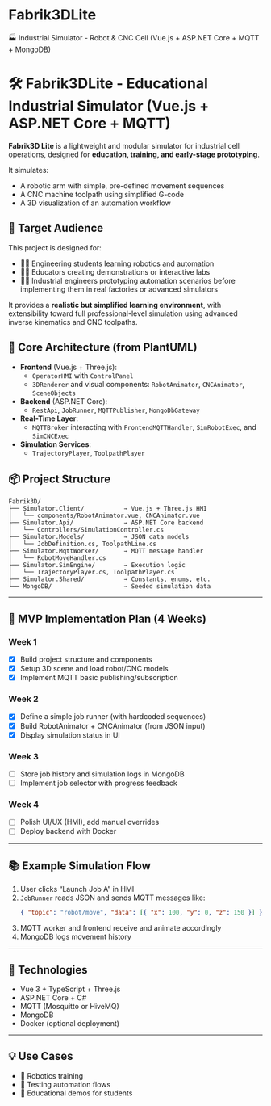# Fabrik3DLite
🏭 Industrial Simulator - Robot &amp; CNC Cell (Vue.js + ASP.NET Core + MQTT + MongoDB)

# 🛠️ Fabrik3DLite - Educational Industrial Simulator (Vue.js + ASP.NET Core + MQTT)

**Fabrik3D Lite** is a lightweight and modular simulator for industrial cell operations, designed for **education, training, and early-stage prototyping**.

It simulates:
- A robotic arm with simple, pre-defined movement sequences
- A CNC machine toolpath using simplified G-code
- A 3D visualization of an automation workflow

## 🎯 Target Audience

This project is designed for:
- 👨‍🎓 Engineering students learning robotics and automation
- 👩‍🏫 Educators creating demonstrations or interactive labs
- 🧑‍💼 Industrial engineers prototyping automation scenarios before implementing them in real factories or advanced simulators

It provides a **realistic but simplified learning environment**, with extensibility toward full professional-level simulation using advanced inverse kinematics and CNC toolpaths.

## 🧩 Core Architecture (from PlantUML)

- **Frontend** (Vue.js + Three.js):
  - `OperatorHMI` with `ControlPanel`
  - `3DRenderer` and visual components: `RobotAnimator`, `CNCAnimator`, `SceneObjects`
- **Backend** (ASP.NET Core):
  - `RestApi`, `JobRunner`, `MQTTPublisher`, `MongoDbGateway`
- **Real-Time Layer**:
  - `MQTTBroker` interacting with `FrontendMQTTHandler`, `SimRobotExec`, and `SimCNCExec`
- **Simulation Services**:
  - `TrajectoryPlayer`, `ToolpathPlayer`

## 📦 Project Structure

```
Fabrik3D/
├── Simulator.Client/           → Vue.js + Three.js HMI
│   └── components/RobotAnimator.vue, CNCAnimator.vue
├── Simulator.Api/              → ASP.NET Core backend
│   └── Controllers/SimulationController.cs
├── Simulator.Models/           → JSON data models
│   └── JobDefinition.cs, ToolpathLine.cs
├── Simulator.MqttWorker/       → MQTT message handler
│   └── RobotMoveHandler.cs
├── Simulator.SimEngine/        → Execution logic
│   └── TrajectoryPlayer.cs, ToolpathPlayer.cs
├── Simulator.Shared/           → Constants, enums, etc.
└── MongoDB/                    → Seeded simulation data
```

---

## 🚀 MVP Implementation Plan (4 Weeks)

### Week 1
- [x] Build project structure and components
- [x] Setup 3D scene and load robot/CNC models
- [x] Implement MQTT basic publishing/subscription

### Week 2
- [x] Define a simple job runner (with hardcoded sequences)
- [x] Build RobotAnimator + CNCAnimator (from JSON input)
- [x] Display simulation status in UI

### Week 3
- [ ] Store job history and simulation logs in MongoDB
- [ ] Implement job selector with progress feedback

### Week 4
- [ ] Polish UI/UX (HMI), add manual overrides
- [ ] Deploy backend with Docker

---

## 📚 Example Simulation Flow

1. User clicks “Launch Job A” in HMI
2. `JobRunner` reads JSON and sends MQTT messages like:
   ```json
   { "topic": "robot/move", "data": [{ "x": 100, "y": 0, "z": 150 }] }
   ```
3. MQTT worker and frontend receive and animate accordingly
4. MongoDB logs movement history

---

## 🔗 Technologies
- Vue 3 + TypeScript + Three.js
- ASP.NET Core + C#
- MQTT (Mosquitto or HiveMQ)
- MongoDB
- Docker (optional deployment)

---

## 💡 Use Cases
- 📘 Robotics training
- 🧪 Testing automation flows
- 🏫 Educational demos for students
